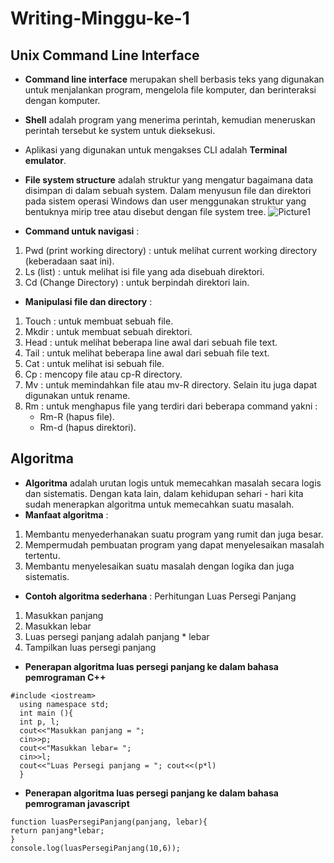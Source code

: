 # Writing-Minggu-ke-1
## **Unix Command Line Interface**

- **Command line interface** merupakan shell berbasis teks yang digunakan untuk menjalankan program, mengelola file komputer, dan berinteraksi dengan komputer. 
- **Shell** adalah  program yang menerima perintah, kemudian meneruskan perintah tersebut ke system untuk dieksekusi. 
- Aplikasi yang digunakan untuk mengakses CLI adalah **Terminal emulator**. 

- **File system structure** adalah struktur yang mengatur bagaimana data disimpan di dalam sebuah system. Dalam menyusun file dan direktori pada sistem operasi Windows dan user menggunakan struktur yang bentuknya mirip tree atau disebut dengan file system tree. 
![Picture1](https://user-images.githubusercontent.com/113364526/191979262-6a8b991d-2e25-4503-b6cb-374249390a3d.png)

- **Command untuk navigasi** :
 1. Pwd (print working directory) : untuk melihat current working directory (keberadaan saat ini).
 2. Ls (list) : untuk melihat isi file yang ada disebuah direktori.
 3. Cd (Change Directory) : untuk berpindah direktori lain.
- **Manipulasi file dan directory** : 
1. Touch : untuk membuat sebuah file.
2. Mkdir : untuk membuat sebuah direktori.
3. Head : untuk melihat beberapa line awal dari sebuah file text.
4. Tail : untuk melihat beberapa line awal dari sebuah file text. 
5. Cat : untuk melihat isi sebuah file.
6. Cp : mencopy file atau cp-R directory.
7. Mv : untuk memindahkan file atau mv-R directory. Selain itu juga dapat digunakan untuk rename.
8. Rm : untuk menghapus file yang terdiri dari beberapa command yakni : 
    - Rm-R (hapus file). 
    - Rm-d (hapus direktori).

## **Algoritma**
- **Algoritma** adalah urutan logis untuk memecahkan masalah secara logis dan sistematis. Dengan kata lain, dalam kehidupan sehari - hari kita sudah menerapkan algoritma untuk memecahkan suatu masalah. 
 &nbsp;
- **Manfaat algoritma** : 
1. Membantu menyederhanakan suatu program yang rumit dan juga besar.
2. Mempermudah pembuatan program yang dapat menyelesaikan masalah tertentu.
3. Membantu menyelesaikan suatu masalah dengan logika dan juga sistematis.
- **Contoh algoritma sederhana** : 
Perhitungan Luas Persegi Panjang
1. Masukkan panjang 
2. Masukkan lebar
3. Luas persegi panjang adalah panjang * lebar
4. Tampilkan luas persegi panjang 
- **Penerapan algoritma luas persegi panjang ke dalam bahasa pemrograman C++**

```
#include <iostream>
  using namespace std;
  int main (){
  int p, l;
  cout<<"Masukkan panjang = ";
  cin>>p;
  cout<<"Masukkan lebar= ";
  cin>>l;
  cout<<"Luas Persegi panjang = "; cout<<(p*l)
  }
  ```

- **Penerapan algoritma luas persegi panjang ke dalam bahasa pemrograman javascript**

 ```
 function luasPersegiPanjang(panjang, lebar){
 return panjang*lebar;
 }
 console.log(luasPersegiPanjang(10,6));
 ```
 

